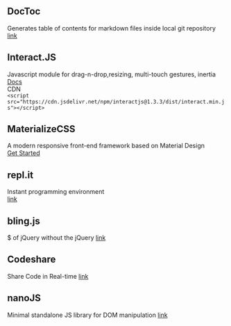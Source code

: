 ## DocToc
Generates table of contents for markdown files inside local git repository
[link](https://github.com/thlorenz/doctoc)



## Interact.JS
Javascript module for drag-n-drop,resizing, multi-touch gestures, inertia    
[Docs](http://interactjs.io/docs/)   
CDN   
```<script src="https://cdn.jsdelivr.net/npm/interactjs@1.3.3/dist/interact.min.js"></script>```

## MaterializeCSS   
A modern responsive front-end framework based on Material Design   
[Get Started](http://archives.materializecss.com/0.100.2/getting-started.html)   

## repl.it   
Instant programming environment   
[link](https://repl.it/)   

## bling.js
$ of jQuery without the jQuery
[link](https://gist.github.com/marcelosomers/d1fcba022e344fbb3634)   

## Codeshare
Share Code in Real-time
[link](https://codeshare.io/)

## nanoJS
Minimal standalone JS library for DOM manipulation
[link](https://vladocar.github.io/nanoJS/)
